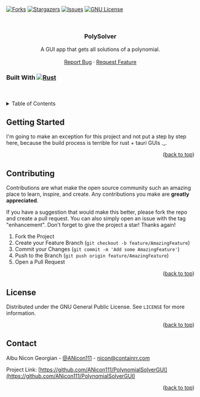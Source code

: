 <!-- Improved compatibility of back to top link: See: https://github.com/othneildrew/Best-README-Template/pull/73 -->
<a name="readme-top"></a>
<!--
*** Thanks for checking out the Best-README-Template. If you have a suggestion
*** that would make this better, please fork the repo and create a pull request
*** or simply open an issue with the tag "enhancement".
*** Don't forget to give the project a star!
*** Thanks again! Now go create something AMAZING! :D
-->



<!-- PROJECT SHIELDS -->
<!--
*** I'm using markdown "reference style" links for readability.
*** Reference links are enclosed in brackets [ ] instead of parentheses ( ).
*** See the bottom of this document for the declaration of the reference variables
*** for contributors-url, forks-url, etc. This is an optional, concise syntax you may use.
*** https://www.markdownguide.org/basic-syntax/#reference-style-links
-->
[![Forks][forks-shield]][forks-url]
[![Stargazers][stars-shield]][stars-url]
[![Issues][issues-shield]][issues-url]
[![GNU License][license-shield]][license-url]


<!-- PROJECT LOGO -->
<br />
<div align="center">

<h3 align="center">PolySolver</h3>

  <p align="center">
    A GUI app that gets all solutions of a polynomial.
    <br />
    <br />
    <a href="https://github.com/ANicon111/PolynomialSolverGUI/issues">Report Bug</a>
    ·
    <a href="https://github.com/ANicon111/PolynomialSolverGUI/issues">Request Feature</a>
  </p>
</div>


### Built With [![Rust][Rust.dev]][Rust-url]


<!-- TABLE OF CONTENTS -->
<br />
<br />
<details>
  <summary>Table of Contents</summary>
  <ol>
    <li><a href="#getting-started">Getting Started</a></li>
    <li><a href="#contributing">Contributing</a></li>
    <li><a href="#license">License</a></li>
    <li><a href="#contact">Contact</a></li>
  </ol>
</details>




<!-- GETTING STARTED -->
## Getting Started

I'm going to make an exception for this project and not put a step by step here, because the build process is terrible for rust + tauri GUIs ._.

<p align="right">(<a href="#readme-top">back to top</a>)</p>

<!-- CONTRIBUTING -->
## Contributing

Contributions are what make the open source community such an amazing place to learn, inspire, and create. Any contributions you make are **greatly appreciated**.

If you have a suggestion that would make this better, please fork the repo and create a pull request. You can also simply open an issue with the tag "enhancement".
Don't forget to give the project a star! Thanks again!

1. Fork the Project
2. Create your Feature Branch (`git checkout -b feature/AmazingFeature`)
3. Commit your Changes (`git commit -m 'Add some AmazingFeature'`)
4. Push to the Branch (`git push origin feature/AmazingFeature`)
5. Open a Pull Request

<p align="right">(<a href="#readme-top">back to top</a>)</p>



<!-- LICENSE -->
## License

Distributed under the GNU General Public License. See `LICENSE` for more information.

<p align="right">(<a href="#readme-top">back to top</a>)</p>



<!-- CONTACT -->
## Contact

Albu Nicon Georgian - [@ANicon111](https://twitter.com/ANicon111) - nicon@containrr.com

Project Link: [https://github.com/ANicon111/PolynomialSolverGUI](https://github.com/ANicon111/PolynomialSolverGUI)

<p align="right">(<a href="#readme-top">back to top</a>)</p>



<!-- MARKDOWN LINKS & IMAGES -->
<!-- https://www.markdownguide.org/basic-syntax/#reference-style-links -->
[forks-shield]: https://img.shields.io/github/forks/ANicon111/PolynomialSolverGUI.svg?style=for-the-badge
[forks-url]: https://github.com/ANicon111/PolynomialSolverGUI/network/members
[stars-shield]: https://img.shields.io/github/stars/ANicon111/PolynomialSolverGUI.svg?style=for-the-badge
[stars-url]: https://github.com/ANicon111/PolynomialSolverGUI/stargazers
[issues-shield]: https://img.shields.io/github/issues/ANicon111/PolynomialSolverGUI.svg?style=for-the-badge
[issues-url]: https://github.com/ANicon111/PolynomialSolverGUI/issues
[license-shield]: https://img.shields.io/github/license/ANicon111/PolynomialSolverGUI.svg?style=for-the-badge
[license-url]: https://github.com/ANicon111/PolynomialSolverGUI/blob/master/LICENSE
[product-screenshot]: images/screenshot.png
[Rust.dev]: https://img.shields.io/badge/Rust-fff?style=for-the-badge&logo=rust&logoColor=black
[Rust-url]: https://www.rust-lang.org/